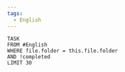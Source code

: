 ```yaml
---
tags: 
  - English
---
```

```dataview
TASK
FROM #English
WHERE file.folder = this.file.folder
AND !completed
LIMIT 30
```
